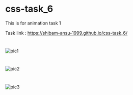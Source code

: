 # css-task_6
This is for animation task 1

Task link :  https://shibam-ansu-1999.github.io/css-task_6/

#
![pic1](https://user-images.githubusercontent.com/67412243/87879395-14754400-ca08-11ea-995d-fa9fbbb92603.png)
#
![pic2](https://user-images.githubusercontent.com/67412243/87879398-19d28e80-ca08-11ea-87bf-69d0b52a6c26.png)
#
![pic3](https://user-images.githubusercontent.com/67412243/87879422-556d5880-ca08-11ea-8c07-da4592a68af6.png)

